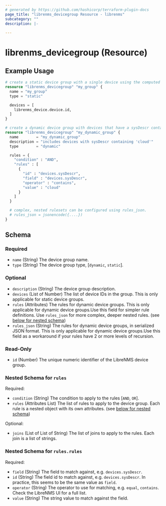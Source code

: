 ```yaml
---
# generated by https://github.com/hashicorp/terraform-plugin-docs
page_title: "librenms_devicegroup Resource - librenms"
subcategory: ""
description: |-
  
---
```


# librenms_devicegroup (Resource)



## Example Usage

```terraform
# create a static device group with a single device using the computed resource id
resource "librenms_devicegroup" "my_group" {
  name = "my_group"
  type = "static"

  devices = [
    librenms_device.device.id,
  ]
}

# create a dynamic device group with devices that have a sysDescr containing "cloud"
resource "librenms_devicegroup" "my_dynamic_group" {
  name        = "my_dynamic_group"
  description = "includes devices with sysDescr containing 'cloud'"
  type        = "dynamic"

  rules = {
    "condition" : "AND",
    "rules" : [
      {
        "id" : "devices.sysDescr",
        "field" : "devices.sysDescr",
        "operator" : "contains",
        "value" : "cloud"
      }
    ]
  }

  # complex, nested rulesets can be configured using rules_json.
  # rules_json = jsonencode({....})
}
```

<!-- schema generated by tfplugindocs -->
## Schema

### Required

- `name` (String) The device group name.
- `type` (String) The device group type, [`dynamic`, `static`].

### Optional

- `description` (String) The device group description.
- `devices` (List of Number) The list of device IDs in the group. This is only applicable for static device groups.
- `rules` (Attributes) The rules for dynamic device groups. This is only applicable for dynamic device groups.Use this field for simpler rule definitions. Use `rules_json` for more complex, deeper nested rules. (see [below for nested schema](#nestedatt--rules))
- `rules_json` (String) The rules for dynamic device groups, in serialized JSON format. This is only applicable for dynamic device groups.Use this field as a workaround if your rules have 2 or more levels of recursion.

### Read-Only

- `id` (Number) The unique numeric identifier of the LibreNMS device group.

<a id="nestedatt--rules"></a>
### Nested Schema for `rules`

Required:

- `condition` (String) The condition to apply to the rules [`AND`, `OR`].
- `rules` (Attributes List) The list of rules to apply to the device group. Each rule is a nested object with its own attributes. (see [below for nested schema](#nestedatt--rules--rules))

Optional:

- `joins` (List of List of String) The list of joins to apply to the rules. Each join is a list of strings.

<a id="nestedatt--rules--rules"></a>
### Nested Schema for `rules.rules`

Required:

- `field` (String) The field to match against, e.g. `devices.sysDescr`.
- `id` (String) The field id to match against, e.g. `devices.sysDescr`. In practice, this seems to be the same value as `field`.
- `operator` (String) The operator to use for matching, e.g. `equal`, `contains`. Check the LibreNMS UI for a full list.
- `value` (String) The string value to match against the field.
